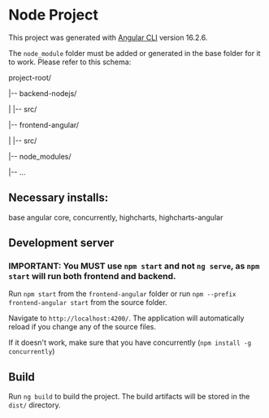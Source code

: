 # Node Project

This project was generated with [Angular CLI](https://github.com/angular/angular-cli) version 16.2.6.

The `node_module` folder must be added or generated in the base folder for it to work. 
Please refer to this schema:

project-root/

|-- backend-nodejs/

|   |-- src/

|-- frontend-angular/

|   |-- src/

|-- node_modules/

|-- ...

## Necessary installs:

base angular core, concurrently, highcharts, highcharts-angular

## Development server

### IMPORTANT: You MUST use `npm start` and not `ng serve`, as `npm start` will run both frontend and backend.

Run `npm start` from the `frontend-angular` folder or run `npm --prefix frontend-angular start` from the source folder. 

Navigate to `http://localhost:4200/`. The application will automatically reload if you change any of the source files.

If it doesn't work, make sure that you have concurrently (`npm install -g concurrently`)

## Build

Run `ng build` to build the project. The build artifacts will be stored in the `dist/` directory.